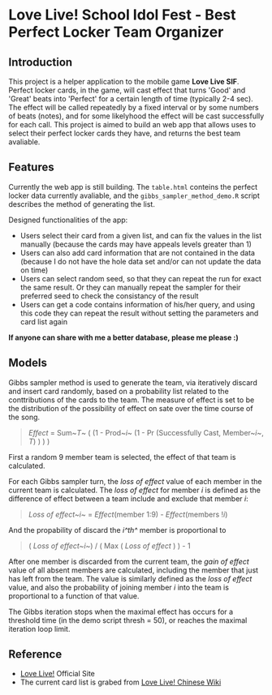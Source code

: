 Love Live! School Idol Fest - Best Perfect Locker Team Organizer
================================================================

## Introduction

This project is a helper application to the mobile game __Love Live SIF__. Perfect locker cards, in the game, will cast effect that turns 'Good' and 'Great' beats into 'Perfect' for a certain length of time (typically 2-4 sec). The effect will be called repeatedly by a fixed interval or by some numbers of beats (notes), and for some likelyhood the effect will be cast successfully for each call. This project is aimed to build an web app that allows uses to select their perfect locker cards they have, and returns the best team avaliable.

## Features

Currently the web app is still building. The `table.html` conteins the perfect locker data currently avaliable, and the `gibbs_sampler_method_demo.R` script describes the method of generating the list.

Designed functionalities of the app:

* Users select their card from a given list, and can fix the values in the list manually (because the cards may have appeals levels greater than 1)
* Users can also add card information that are not contained in the data (because I do not have the hole data set and/or can not update the data on time)
* Users can select random seed, so that they can repeat the run for exact the same result. Or they can manually repeat the sampler for their preferred seed to check the consistancy of the result
* Users can get a code contains information of his/her query, and using this code they can repeat the result without setting the parameters and card list again

__If anyone can share with me a better database, please me please :)__

## Models

Gibbs sampler method is used to generate the team, via iteratively discard and insert card randomly, based on a probability list related to the conttributions of the cards to the team. The measure of effect is set to be the distribution of the possibility of effect on sate over the time course of the song.

> _Effect_ = Sum~_T_~ ( (1 - Prod~_i_~ (1 - Pr (Successfully Cast, Member~_i_~, _T_) ) ) )

First a random 9 member team is selected, the effect of that team is calculated.

For each Gibbs sampler turn, the _loss of effect_ value of each member in the current team is calculated. The _loss of effect_ for member _i_ is defined as the difference of effect between a team include and exclude that member _i_:

> _Loss of effect~i~_ = _Effect_(member 1:9) - _Effect_(members !_i_)

And the propability of discard the _i^th^_ member is proportional to 

> ( _Loss of effect~i~_) / ( Max ( _Loss of effect_ ) ) - 1

After one member is discarded from the current team, the _gain of effect_ value of all absent members are calculated, including the member that just has left from the team. The value is similarly defined as the _loss of effect_ value, and also the probability of joining member _i_ into the team is proportional to a function of that value.

The Gibbs iteration stops when the maximal effect has occurs for a threshold time (in the demo script thresh = 50), or reaches the maximal iteration loop limit.

## Reference

- [Love Live!](http://www.lovelive-anime.jp/worldwide/) Official Site
- The current card list is grabed from [Love Live! Chinese Wiki](http://www.lovelivewiki.com)